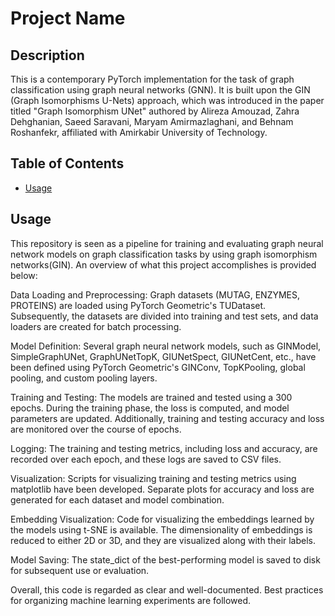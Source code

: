 # Project Name

## Description

This is a contemporary PyTorch implementation for the task of graph classification using graph neural networks (GNN). It is built upon the GIN (Graph Isomorphisms U-Nets) approach, which was introduced in the paper titled "Graph Isomorphism UNet" authored by Alireza Amouzad, Zahra Dehghanian, Saeed Saravani, Maryam Amirmazlaghani, and Behnam Roshanfekr, affiliated with Amirkabir University of Technology.

## Table of Contents

- [Usage](#usage)
## Usage

This repository is seen as a pipeline for training and evaluating graph neural network models on graph classification tasks by using graph isomorphism networks(GIN). An overview of what this project accomplishes is provided below:

Data Loading and Preprocessing: Graph datasets (MUTAG, ENZYMES, PROTEINS) are loaded using PyTorch Geometric's TUDataset. Subsequently, the datasets are divided into training and test sets, and data loaders are created for batch processing.

Model Definition: Several graph neural network models, such as GINModel, SimpleGraphUNet, GraphUNetTopK, GIUNetSpect, GIUNetCent, etc., have been defined using PyTorch Geometric's GINConv, TopKPooling, global pooling, and custom pooling layers.

Training and Testing: The models are trained and tested using a 300 epochs. During the training phase, the loss is computed, and model parameters are updated. Additionally, training and testing accuracy and loss are monitored over the course of epochs.

Logging: The training and testing metrics, including loss and accuracy, are recorded over each epoch, and these logs are saved to CSV files.

Visualization: Scripts for visualizing training and testing metrics using matplotlib have been developed. Separate plots for accuracy and loss are generated for each dataset and model combination.

Embedding Visualization: Code for visualizing the embeddings learned by the models using t-SNE is available. The dimensionality of embeddings is reduced to either 2D or 3D, and they are visualized along with their labels.

Model Saving: The state_dict of the best-performing model is saved to disk for subsequent use or evaluation.

Overall, this code is regarded as clear and well-documented. Best practices for organizing machine learning experiments are followed.
